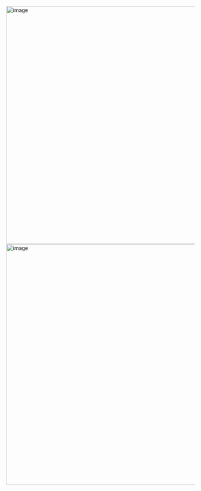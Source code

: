<img width="635" alt="image" src="https://user-images.githubusercontent.com/89638496/200449704-3e4ba2a4-6ce4-4f49-8b35-aa1eedf33ceb.png">
<img width="643" alt="image" src="https://user-images.githubusercontent.com/89638496/200449728-e6ef68bd-fbda-401f-95eb-bc125fbbf8c3.png">
